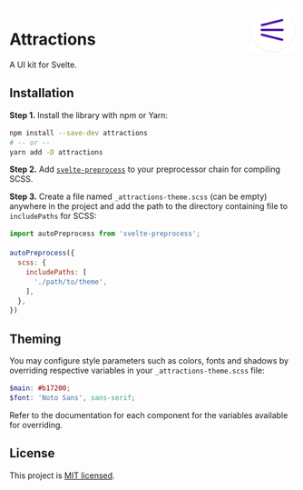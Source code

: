 <img src="https://raw.githubusercontent.com/illright/attractions/develop/docs/static/logo-192.png" alt="Logo" align="right" width="80" />

# Attractions

A UI kit for Svelte.


## Installation

**Step 1.** Install the library with npm or Yarn:

```bash
npm install --save-dev attractions
# -- or --
yarn add -D attractions
```

**Step 2.** Add [`svelte-preprocess`](https://github.com/sveltejs/svelte-preprocess/blob/master/docs/usage.md) to your preprocessor chain for compiling SCSS.

**Step 3.** Create a file named `_attractions-theme.scss` (can be empty) anywhere in the project and add the path to the directory containing file to `includePaths` for SCSS:

```js
import autoPreprocess from 'svelte-preprocess';

autoPreprocess({
  scss: {
    includePaths: [
      './path/to/theme',
    ],
  },
})
```

## Theming

You may configure style parameters such as colors, fonts and shadows by overriding respective variables in your `_attractions-theme.scss` file:

```scss
$main: #b17200;
$font: 'Noto Sans', sans-serif;
```

Refer to the documentation for each component for the variables available for overriding.

## License

This project is [MIT licensed](./LICENSE).
